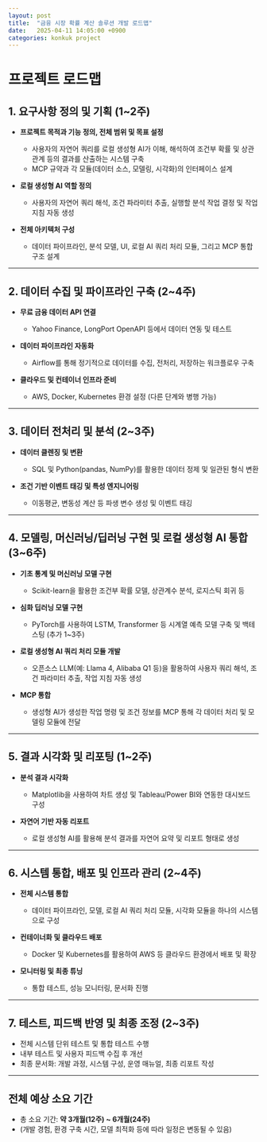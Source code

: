 ```yaml
---
layout: post
title:  "금융 시장 확률 계산 솔루션 개발 로드맵"
date:   2025-04-11 14:05:00 +0900
categories: konkuk project
--- 
```

# 프로젝트 로드맵

## 1. 요구사항 정의 및 기획 (1~2주)

- **프로젝트 목적과 기능 정의, 전체 범위 및 목표 설정**  
  - 사용자의 자연어 쿼리를 로컬 생성형 AI가 이해, 해석하여 조건부 확률 및 상관관계 등의 결과를 산출하는 시스템 구축  
  - MCP 규약과 각 모듈(데이터 소스, 모델링, 시각화)의 인터페이스 설계

- **로컬 생성형 AI 역할 정의**  
  - 사용자의 자연어 쿼리 해석, 조건 파라미터 추출, 실행할 분석 작업 결정 및 작업 지침 자동 생성

- **전체 아키텍처 구성**  
  - 데이터 파이프라인, 분석 모델, UI, 로컬 AI 쿼리 처리 모듈, 그리고 MCP 통합 구조 설계

---

## 2. 데이터 수집 및 파이프라인 구축 (2~4주)

- **무료 금융 데이터 API 연결**  
  - Yahoo Finance, LongPort OpenAPI 등에서 데이터 연동 및 테스트 

- **데이터 파이프라인 자동화**  
  - Airflow를 통해 정기적으로 데이터를 수집, 전처리, 저장하는 워크플로우 구축

- **클라우드 및 컨테이너 인프라 준비**  
  - AWS, Docker, Kubernetes 환경 설정 (다른 단계와 병행 가능)

---

## 3. 데이터 전처리 및 분석 (2~3주)

- **데이터 클렌징 및 변환**  
  - SQL 및 Python(pandas, NumPy)를 활용한 데이터 정제 및 일관된 형식 변환

- **조건 기반 이벤트 태깅 및 특성 엔지니어링**  
  - 이동평균, 변동성 계산 등 파생 변수 생성 및 이벤트 태깅

---

## 4. 모델링, 머신러닝/딥러닝 구현 및 로컬 생성형 AI 통합 (3~6주)

- **기초 통계 및 머신러닝 모델 구현**  
  - Scikit-learn을 활용한 조건부 확률 모델, 상관계수 분석, 로지스틱 회귀 등

- **심화 딥러닝 모델 구현**  
  - PyTorch를 사용하여 LSTM, Transformer 등 시계열 예측 모델 구축 및 백테스팅 (추가 1~3주)

- **로컬 생성형 AI 쿼리 처리 모듈 개발**  
  - 오픈소스 LLM(예: Llama 4, Alibaba Q1 등)을 활용하여 사용자 쿼리 해석, 조건 파라미터 추출, 작업 지침 자동 생성

- **MCP 통합**  
  - 생성형 AI가 생성한 작업 명령 및 조건 정보를 MCP 통해 각 데이터 처리 및 모델링 모듈에 전달

---

## 5. 결과 시각화 및 리포팅 (1~2주)

- **분석 결과 시각화**  
  - Matplotlib을 사용하여 차트 생성 및 Tableau/Power BI와 연동한 대시보드 구성

- **자연어 기반 자동 리포트**  
  - 로컬 생성형 AI를 활용해 분석 결과를 자연어 요약 및 리포트 형태로 생성

---

## 6. 시스템 통합, 배포 및 인프라 관리 (2~4주)

- **전체 시스템 통합**  
  - 데이터 파이프라인, 모델, 로컬 AI 쿼리 처리 모듈, 시각화 모듈을 하나의 시스템으로 구성

- **컨테이너화 및 클라우드 배포**  
  - Docker 및 Kubernetes를 활용하여 AWS 등 클라우드 환경에서 배포 및 확장

- **모니터링 및 최종 튜닝**  
  - 통합 테스트, 성능 모니터링, 문서화 진행

---

## 7. 테스트, 피드백 반영 및 최종 조정 (2~3주)

- 전체 시스템 단위 테스트 및 통합 테스트 수행  
- 내부 테스트 및 사용자 피드백 수집 후 개선  
- 최종 문서화: 개발 과정, 시스템 구성, 운영 매뉴얼, 최종 리포트 작성

---

## 전체 예상 소요 기간

- 총 소요 기간: **약 3개월(12주) ~ 6개월(24주)**  
- (개발 경험, 환경 구축 시간, 모델 최적화 등에 따라 일정은 변동될 수 있음)
